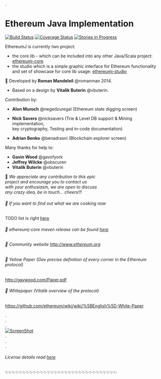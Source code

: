 
.   


# Ethereum Java Implementation 
[![Build Status](https://travis-ci.org/ethereum/ethereumj.svg?branch=master)](https://travis-ci.org/ethereum/ethereumj) [![Coverage Status](https://coveralls.io/repos/ethereum/ethereumj/badge.png?branch=master)](https://coveralls.io/r/ethereum/ethereumj?branch=master)
[![Stories in Progress](https://badge.waffle.io/ethereum/ethereumj.png?title=In%20Progress&label=in_progress)](https://waffle.io/ethereum/ethereumj)

EthereumJ is currently two project: 
 * the core lib - which can be included into any other Java/Scala project: [ethereumj-core](ethereumj-core)
 * the studio which is a simple graphic interface for Ethereum functionality and set of showcase for core lib usage: [ethereumj-studio](ethereumj-studio)

:small_orange_diamond: Developed by **Roman Mandeleil** @romanman 2014.   
 * Based on a design by **Vitalik Buterin** @vbuterin. 

 
 Contribution by:   
  * **Alon Muroch** @negedzuregal (Ethereum state digging screen)
 
  * **Nick Savers** @nicksavers (Trie & Level DB support & Mining implementation,   
     key cryptography, Testing and in-code documentation)
   
  * **Adrian Benko** @benadrasni (Blockchain explorer screen)
 
 
 Many thanks for help to:   
  * **Gavin Wood** @gavofyork   
  * **Jeffrey Wilcke** @obscuren   
  * **Vitalik Buterin** @vbuterin


:small_blue_diamond: *We appreciate any contribution to this epic   
project and encourage you to contact us   
with your enthusiasm, we are open to discuss   
any crazy idea, be in touch... cheers!!!*   
 
###### :small_blue_diamond: If you want to find out what we are cooking now   
TODO list is right [here](TODO.md)
 
######  :small_blue_diamond: ethereumj-core maven release can be found [here](https://bintray.com/ethereum/maven/org.ethereum/view)
 
######  :small_blue_diamond: Community website  http://www.ethereum.org

######  :small_blue_diamond: Yellow Paper (Gav precise definition of every corner in the Ethereum protocol)   
  http://gavwood.com/Paper.pdf

######  :small_blue_diamond: Whitepaper (Vitalik overview of the protocol)    
  https://github.com/ethereum/wiki/wiki/%5BEnglish%5D-White-Paper

.   
.   
.   
[![ScreenShot](http://i.imgur.com/FQiBihl.jpg)](https://www.youtube.com/watch?v=D5ok7jh7AOg)   
.   
.   
.   

###### License details read [here](LICENSE)
:sparkles::sparkles::sparkles::sparkles::sparkles::sparkles::sparkles::sparkles::sparkles::sparkles::sparkles::sparkles::sparkles::sparkles::sparkles::sparkles::sparkles::sparkles::sparkles::sparkles::sparkles::sparkles::sparkles::sparkles::sparkles::sparkles::sparkles::sparkles::sparkles::sparkles::sparkles::sparkles:

 
 
 



